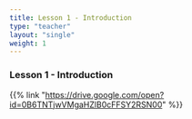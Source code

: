 ```yaml
---
title: Lesson 1 - Introduction 
type: "teacher" 
layout: "single"
weight: 1
---
```


### Lesson 1 - Introduction

{{% link "https://drive.google.com/open?id=0B6TNTjwVMgaHZlB0cFFSY2RSN00" %}}

